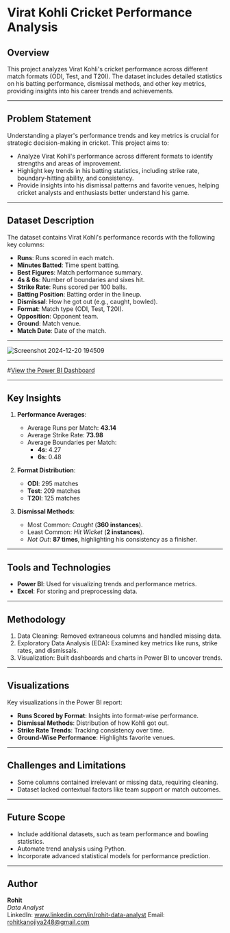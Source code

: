 # Virat Kohli Cricket Performance Analysis

## Overview
This project analyzes Virat Kohli's cricket performance across different match formats (ODI, Test, and T20I). The dataset includes detailed statistics on his batting performance, dismissal methods, and other key metrics, providing insights into his career trends and achievements.

---

## Problem Statement
Understanding a player's performance trends and key metrics is crucial for strategic decision-making in cricket. This project aims to:
- Analyze Virat Kohli's performance across different formats to identify strengths and areas of improvement.
- Highlight key trends in his batting statistics, including strike rate, boundary-hitting ability, and consistency.
- Provide insights into his dismissal patterns and favorite venues, helping cricket analysts and enthusiasts better understand his game.

---

## Dataset Description
The dataset contains Virat Kohli's performance records with the following key columns:
- **Runs**: Runs scored in each match.
- **Minutes Batted**: Time spent batting.
- **Best Figures**: Match performance summary.
- **4s & 6s**: Number of boundaries and sixes hit.
- **Strike Rate**: Runs scored per 100 balls.
- **Batting Position**: Batting order in the lineup.
- **Dismissal**: How he got out (e.g., caught, bowled).
- **Format**: Match type (ODI, Test, T20I).
- **Opposition**: Opponent team.
- **Ground**: Match venue.
- **Match Date**: Date of the match.

---

![Screenshot 2024-12-20 194509](https://github.com/user-attachments/assets/e84a8398-b4d8-4e36-b41e-03ce8eb3f49f)

---

#[View the Power BI Dashboard](https://app.powerbi.com/view?r=eyJrIjoiZWYwNjUxMmEtYTM5NS00ZmI5LTk0OGItM2QyZDE5MmM3MzlhIiwidCI6IjU1MTFiODM3LWE1Y2EtNDY3Yy1iZDQzLWZkNDFjZWJiMGM1ZCJ9&pageName=da24854d2e3009a40508)

---

## Key Insights
1. **Performance Averages**:
   - Average Runs per Match: **43.14**
   - Average Strike Rate: **73.98**
   - Average Boundaries per Match:
     - **4s**: 4.27
     - **6s**: 0.48

2. **Format Distribution**:
   - **ODI**: 295 matches
   - **Test**: 209 matches
   - **T20I**: 125 matches

3. **Dismissal Methods**:
   - Most Common: *Caught* (**360 instances**).
   - Least Common: *Hit Wicket* (**2 instances**).
   - *Not Out*: **87 times**, highlighting his consistency as a finisher.

---

## Tools and Technologies
- **Power BI**: Used for visualizing trends and performance metrics.
- **Excel**: For storing and preprocessing data.

---

## Methodology
1. Data Cleaning: Removed extraneous columns and handled missing data.
2. Exploratory Data Analysis (EDA): Examined key metrics like runs, strike rates, and dismissals.
3. Visualization: Built dashboards and charts in Power BI to uncover trends.

---

## Visualizations
Key visualizations in the Power BI report:
- **Runs Scored by Format**: Insights into format-wise performance.
- **Dismissal Methods**: Distribution of how Kohli got out.
- **Strike Rate Trends**: Tracking consistency over time.
- **Ground-Wise Performance**: Highlights favorite venues.

---

## Challenges and Limitations
- Some columns contained irrelevant or missing data, requiring cleaning.
- Dataset lacked contextual factors like team support or match outcomes.

---

## Future Scope
- Include additional datasets, such as team performance and bowling statistics.
- Automate trend analysis using Python.
- Incorporate advanced statistical models for performance prediction.

---

## Author
**Rohit**  
*Data Analyst*  
LinkedIn: www.linkedin.com/in/rohit-data-analyst
Email: rohitkanojiya248@gmail.com

